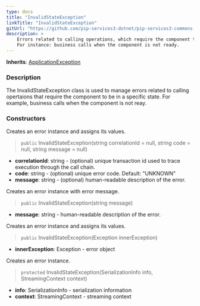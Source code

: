 ```yaml
---
type: docs
title: "InvalidStateException"
linkTitle: "InvalidStateException"
gitUrl: "https://github.com/pip-services3-dotnet/pip-services3-commons-dotnet"
description: >
    Errors related to calling operations, which require the component to be in a specific state.
    For instance: business calls when the component is not ready.
---
```


**Inherits**: [ApplicationException](../application_exception)

### Description

The InvalidStateException class is used to manage errors related to calling opertaions that require the component to be in a specific state. For example, business calls when the component is not reay.

### Constructors
Creates an error instance and assigns its values.

> `public` InvalidStateException(string correlationId = null, string code = null, string message = null)

- **correlationId**: string - (optional) unique transaction id used to trace execution through the call chain.
- **code**: string - (optional) unique error code. Default: "UNKNOWN"
- **message**: string - (optional) human-readable description of the error.



Creates an error instance with error message.

> `public` InvalidStateException(string message)

- **message**: string - human-readable description of the error.


Creates an error instance and assigns its values.

> `public` InvalidStateException(Exception innerException)

- **innerException**: Exception - error object


Creates an error instance.

> `protected` InvalidStateException(SerializationInfo info, StreamingContext context)

- **info**: SerializationInfo - serialization information
- **context**: StreamingContext - streaming context

